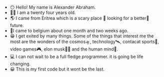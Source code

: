 - 😶 Hello! My name is Alexander Abraham.
- 🧍‍♂️ I am a twenty four years old.
- 🌎 I came from Eritrea which is a scary place 🎃 looking for a better🌈 future.
- 🛬I came to belgium about one month and two weeks ago.
- 😁 I get exited by many things. Some of the things that interest me the most are the wonders of the cosmos🛸, technology🛰, contacat sports🥊, video games🎮, elon musk👨‍💻 and the human mind🧠.
- 💻 I can not wait to be a full fledge programmer. it is going be life changing.
- 😀 This is my first code but it wont be the last.

